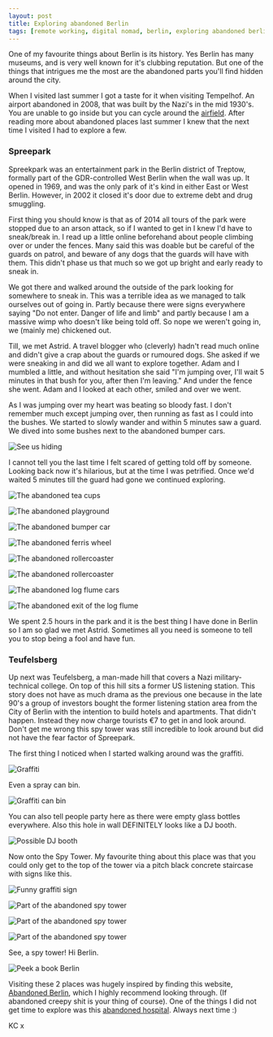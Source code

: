 ```yaml
---
layout: post
title: Exploring abandoned Berlin
tags: [remote working, digital nomad, berlin, exploring abandoned berlin, exploring berlin, abandoned architecturein berlin  ]
---
```


One of my favourite things about Berlin is its history. Yes Berlin has many museums, and is very well known for it's clubbing reputation. But one of the things that intrigues me the most are the abandoned parts you'll find hidden around the city.

When I visited last summer I got a taste for it when visiting Tempelhof. An airport abandoned in 2008, that was built by the Nazi's in the mid 1930's. You are unable to go inside but you can cycle around the [airfield](https://www.instagram.com/p/7DuIW9q-Be/?taken-by=kimberleycook). After reading more about abandoned places last summer I knew that the next time I visited I had to explore a few.


### Spreepark

Spreekpark was an entertainment park in the Berlin district of Treptow, formally part of the GDR-controlled West Berlin when the wall was up. It opened in 1969, and was the only park of it's kind in either East or West Berlin. However, in 2002 it closed it's door due to extreme debt and drug smuggling.

First thing you should know is that as of 2014 all tours of the park were stopped due to an arson attack, so if I wanted to get in I knew I'd have to sneak/break in. I read up a little online beforehand about people climbing over or under the fences. Many said this was doable but be careful of the guards on patrol, and beware of any dogs that the guards will have with them. This didn't phase us that much so we got up bright and early ready to sneak in.

We got there and walked around the outside of the park looking for somewhere to sneak in. This was a terrible idea as we managed to talk ourselves out of going in. Partly because there were signs everywhere saying "Do not enter. Danger of life and limb" and partly because I am a massive wimp who doesn't like being told off. So nope we weren't going in, we (mainly me) chickened out.

Till, we met Astrid. A travel blogger who (cleverly) hadn't read much online and didn't give a crap about the guards or rumoured dogs. She asked if we were sneaking in and did we all want to explore together. Adam and I mumbled a little, and without hesitation she said "I'm jumping over, I'll wait 5 minutes in that bush for you, after then I'm leaving." And under the fence she went. Adam and I looked at each other, smiled and over we went.

As I was jumping over my heart was beating so bloody fast. I don't remember much except jumping over, then running as fast as I could into the bushes. We started to slowly wander and within 5 minutes saw a guard. We dived into some bushes next to the abandoned bumper cars.

![See us hiding](/images/spreepark/DSC01274.jpg)

I cannot tell you the last time I felt scared of getting told off by someone. Looking back now it's hilarious, but at the time I was petrified. Once we'd waited 5 minutes till the guard had gone we continued exploring.

![The abandoned tea cups](/images/spreepark/DSC01260.jpg)

![The abandoned playground](/images/spreepark/DSC01272.jpg)

![The abandoned bumper car](/images/spreepark/DSC01278.jpg)

![The abandoned ferris wheel](/images/spreepark/DSC01280.jpg)

![The abandoned rollercoaster](/images/spreepark/DSC01306.jpg)

![The abandoned rollercoaster](/images/spreepark/DSC01308.jpg)

![The abandoned log flume cars](/images/spreepark/DSC01313.jpg)

![The abandoned exit of the log flume](/images/spreepark/DSC01317.jpg)

We spent 2.5 hours in the park and it is the best thing I have done in Berlin so I am so glad we met Astrid. Sometimes all you need is someone to tell you to stop being a fool and have fun.

### Teufelsberg

Up next was Teufelsberg, a man-made hill that covers a Nazi military-technical college. On top of this hill sits a former US listening station. This story does not have as much drama as the previous one because in the late 90's a group of investors bought the former listening station area from the City of Berlin with the intention to build hotels and apartments. That didn't happen. Instead they now charge tourists &euro;7 to get in and look around. Don't get me wrong this spy tower was still incredible to look around but did not have the fear factor of Spreepark.

The first thing I noticed when I started walking around was the graffiti.

![Graffiti](/images/teufelsberg/DSC01339.jpg)

Even a spray can bin.

![Graffiti can bin](/images/teufelsberg/DSC01343.jpg)

You can also tell people party here as there were empty glass bottles everywhere. Also this hole in wall DEFINITELY looks like a DJ booth.

![Possible DJ booth](/images/teufelsberg/DSC01342.jpg)

Now onto the Spy Tower. My favourite thing about this place was that you could only get to the top of the tower via a pitch black concrete staircase with signs like this.

![Funny graffiti sign](/images/teufelsberg/DSC01352.jpg)

![Part of the abandoned spy tower](/images/teufelsberg/DSC01353.jpg)

![Part of the abandoned spy tower](/images/teufelsberg/DSC01362.jpg)

![Part of the abandoned spy tower](/images/teufelsberg/DSC01375.jpg)

See, a spy tower! Hi Berlin.

![Peek a book Berlin](/images/teufelsberg/DSC01372.jpg)

Visiting these 2 places was hugely inspired by finding this website, [Abandoned Berlin](http://www.abandonedberlin.com/), which I highly recommend looking through. (If abandoned creepy shit is your thing of course). One of the things I did not get time to explore was this [abandoned hospital](http://www.abandonedberlin.com/2015/06/koenigin-elisabeth-hospital.html). Always next time :)

KC x
